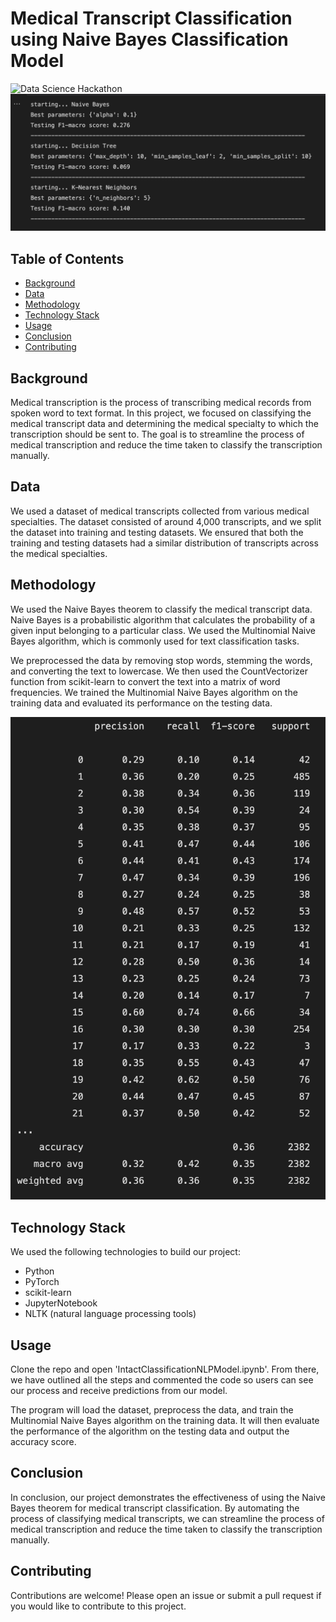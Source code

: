 # Medical Transcript Classification using Naive Bayes Classification Model

![Data Science Hackathon](https://img.shields.io/badge/Data%20Science-Hackathon-blue)
![Alt text](ClassificationModels/ProjectPictures/screenshot1.png)

## Table of Contents

- [Background](#background)
- [Data](#data)
- [Methodology](#methodology)
- [Technology Stack](#technology-stack)
- [Usage](#usage)
- [Conclusion](#conclusion)
- [Contributing](#contributing)

## Background

Medical transcription is the process of transcribing medical records from spoken word to text format. In this project, we focused on classifying the medical transcript data and determining the medical specialty to which the transcription should be sent to. The goal is to streamline the process of medical transcription and reduce the time taken to classify the transcription manually.

## Data

We used a dataset of medical transcripts collected from various medical specialties. The dataset consisted of around 4,000 transcripts, and we split the dataset into training and testing datasets. We ensured that both the training and testing datasets had a similar distribution of transcripts across the medical specialties.

## Methodology

We used the Naive Bayes theorem to classify the medical transcript data. Naive Bayes is a probabilistic algorithm that calculates the probability of a given input belonging to a particular class. We used the Multinomial Naive Bayes algorithm, which is commonly used for text classification tasks. 

We preprocessed the data by removing stop words, stemming the words, and converting the text to lowercase. We then used the CountVectorizer function from scikit-learn to convert the text into a matrix of word frequencies. We trained the Multinomial Naive Bayes algorithm on the training data and evaluated its performance on the testing data.

![Alt text](ClassificationModels/ProjectPictures/screenshot2.png)

## Technology Stack

We used the following technologies to build our project:

- Python
- PyTorch
- scikit-learn
- JupyterNotebook
- NLTK (natural language processing tools)

## Usage

Clone the repo and open 'IntactClassificationNLPModel.ipynb'. From there, we have outlined all the steps and commented the code so users can see our process and receive predictions from our model.

The program will load the dataset, preprocess the data, and train the Multinomial Naive Bayes algorithm on the training data. It will then evaluate the performance of the algorithm on the testing data and output the accuracy score.

## Conclusion

In conclusion, our project demonstrates the effectiveness of using the Naive Bayes theorem for medical transcript classification. By automating the process of classifying medical transcripts, we can streamline the process of medical transcription and reduce the time taken to classify the transcription manually.

## Contributing

Contributions are welcome! Please open an issue or submit a pull request if you would like to contribute to this project.


